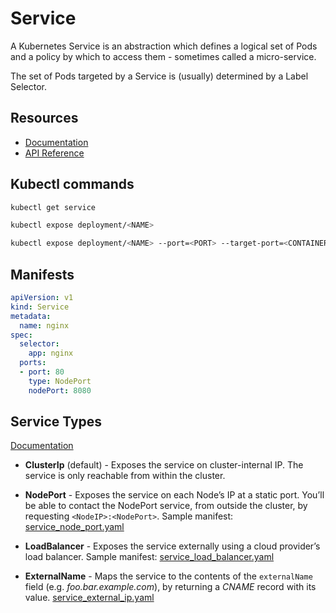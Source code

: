 # Service

A Kubernetes Service is an abstraction which defines a logical set of Pods and a policy by which to access them - 
sometimes called a micro-service.

The set of Pods targeted by a Service is (usually) determined by a Label Selector.

## Resources
* [Documentation](https://kubernetes.io/docs/concepts/services-networking/service/)
* [API Reference](https://kubernetes.io/docs/reference/generated/kubernetes-api/v1.9/#service-v1-core)

## Kubectl commands

```bash
kubectl get service

kubectl expose deployment/<NAME>

kubectl expose deployment/<NAME> --port=<PORT> --target-port=<CONTAINER_PORT> --type=NodePort

```

## Manifests

```yaml
apiVersion: v1
kind: Service
metadata:
  name: nginx
spec:
  selector:
    app: nginx
  ports:
  - port: 80
    type: NodePort
    nodePort: 8080
```
## Service Types

[Documentation](https://kubernetes.io/docs/concepts/services-networking/service/#publishing-services---service-types)

* **ClusterIp** (default) - Exposes the service on cluster-internal IP. The service is only reachable from within the cluster.

* **NodePort** - Exposes the service on each Node’s IP at a static port. You’ll be able to contact the NodePort service, 
from outside the cluster, by requesting `<NodeIP>:<NodePort>`. 
Sample manifest: [service_node_port.yaml](service_node_port.yaml)

* **LoadBalancer** - Exposes the service externally using a cloud provider’s load balancer.
Sample manifest: [service_load_balancer.yaml](service_load_balancer.yaml)

* **ExternalName** - Maps the service to the contents of the `externalName` field (e.g. _foo.bar.example.com_), by returning a _CNAME_ record with its value.
[service_external_ip.yaml](service_external_ip.yaml)
